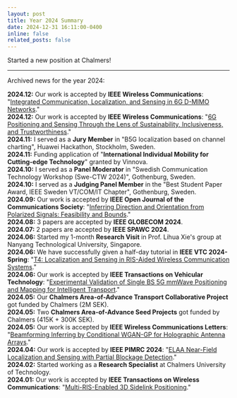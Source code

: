 ```yaml
---
layout: post
title: Year 2024 Summary
date: 2024-12-31 16:11:00-0400
inline: false
related_posts: false
---
```


Started a new position at Chalmers!

---

Archived news for the year 2024:

**2024.12:**  Our work is accepted by **IEEE Wireless Communications**: "[Integrated Communication, Localization, and Sensing in 6G D-MIMO Networks](https://arxiv.org/pdf/2403.19785)." \
**2024.12:**  Our work is accepted by **IEEE Wireless Communications**: "[6G Positioning and Sensing Through the Lens of Sustainability, Inclusiveness, and Trustworthiness](https://arxiv.org/pdf/2309.13602)." \
**2024.11:**  I served as a **Jury Member** in "B5G localization based on channel charting", Huawei Hackathon, Stockholm, Sweden.\
**2024.11:**  Funding application of "**International Individual Mobility for Cutting-edge Technology**" granted by Vinnova.\
**2024.10:**  I served as a **Panel Moderator** in "Swedish Communication Technology Workshop (Swe-CTW 2024)", Gothenburg, Sweden.\
**2024.10:**  I served as a **Judging Panel Member** in the "Best Student Paper Award, IEEE Sweden VT/COM/IT Chapter", Gothenburg, Sweden.\
**2024.09:**  Our work is accepted by **IEEE Open Journal of the Communications Society**: "[Inferring Direction and Orientation from Polarized Signals: Feasibility and Bounds](https://ieeexplore.ieee.org/document/10681525)." \
**2024.08:**  3 papers are accepted by **IEEE GLOBECOM 2024**.\
**2024.07:**  2 papers are accepted by **IEEE SPAWC 2024**.\
**2024.06:**  Started my 1-month **Research Visit** in Prof. Lihua Xie's group at Nanyang Technological University, Singapore.\
**2024.06:**  We have successfully given a half-day tutorial in **IEEE VTC 2024-Spring**: "[T4: Localization and Sensing in RIS-Aided Wireless Communication Systems](https://events.vtsociety.org/vtc2024-spring/conference-sessions/tutorials-available/t4-localization-and-sensing-in-ris-aided-wireless-communication-systems/)." \
**2024.06:**  Our work is accepted by **IEEE Transactions on Vehicular Technology**: "[Experimental Validation of Single BS 5G mmWave Positioning and Mapping for Intelligent Transport](https://ieeexplore.ieee.org/document/10568571)." \
**2024.05:**  Our **Chalmers Area-of-Advance Transport Collaborative Project** got funded by Chalmers (2M SEK).\
**2024.05:**  Two **Chalmers Area-of-Advance Seed Projects** got funded by Chalmers (415K + 300K SEK).\
**2024.05:**  Our work is accepted by **IEEE Wireless Communications Letters**: "[Beamforming Inferring by Conditional WGAN-GP for Holographic Antenna Arrays](https://arxiv.org/pdf/2405.00391)." \
**2024.04:**  Our work is accepted by **IEEE PIMRC 2024**: "[ELAA Near-Field Localization and Sensing with Partial Blockage Detection](https://arxiv.org/pdf/2402.15857)." \
**2024.02:**  Started working as a **Research Specialist** at Chalmers University of Technology.\
**2024.01:**  Our work is accepted by **IEEE Transactions on Wireless Communications**: "[Multi-RIS-Enabled 3D Sidelink Positioning](https://arxiv.org/pdf/2302.12459.pdf)."


